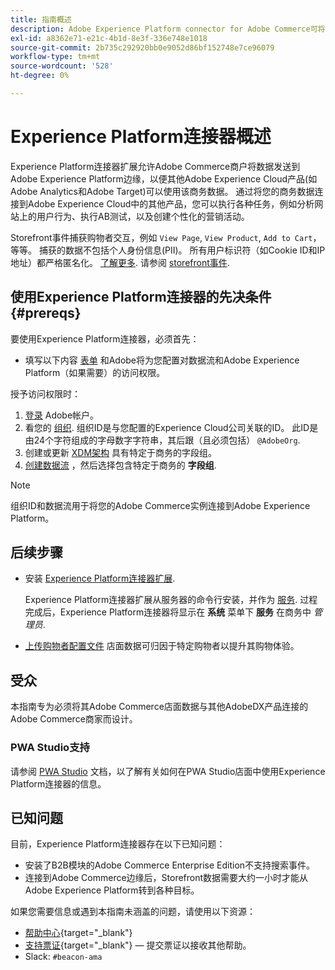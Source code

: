 ```yaml
---
title: 指南概述
description: Adobe Experience Platform connector for Adobe Commerce可将您的Commerce实例连接到其他Adobe Experience Cloud产品。
exl-id: a8362e71-e21c-4b1d-8e3f-336e748e1018
source-git-commit: 2b735c292920bb0e9052d86bf152748e7ce96079
workflow-type: tm+mt
source-wordcount: '528'
ht-degree: 0%

---
```


# Experience Platform连接器概述

Experience Platform连接器扩展允许Adobe Commerce商户将数据发送到Adobe Experience Platform边缘，以便其他Adobe Experience Cloud产品(如Adobe Analytics和Adobe Target)可以使用该商务数据。 通过将您的商务数据连接到Adobe Experience Cloud中的其他产品，您可以执行各种任务，例如分析网站上的用户行为、执行AB测试，以及创建个性化的营销活动。

Storefront事件捕获购物者交互，例如 `View Page`, `View Product`, `Add to Cart`，等等。 捕获的数据不包括个人身份信息(PII)。 所有用户标识符（如Cookie ID和IP地址）都严格匿名化。 [了解更多](https://www.adobe.com/privacy/experience-cloud.html). 请参阅 [storefront事件](events.md).

## 使用Experience Platform连接器的先决条件 {#prereqs}

要使用Experience Platform连接器，必须首先：

- 填写以下内容 [表单](https://forms.office.com/pages/responsepage.aspx?id=Wht7-jR7h0OUrtLBeN7O4VH_dtG9hJVAk_TqGkZC2DxUM1FSWkdJOE41UVpUWUw0M1JWV0RKS1VXQi4u) 和Adobe将为您配置对数据流和Adobe Experience Platform（如果需要）的访问权限。

授予访问权限时：

1. [登录](https://helpx.adobe.com/manage-account/using/access-adobe-id-account.html) Adobe帐户。
1. 看您的 [组织](https://experienceleague.adobe.com/docs/core-services/interface/administration/organizations.html?lang=en#concept_EA8AEE5B02CF46ACBDAD6A8508646255). 组织ID是与您配置的Experience Cloud公司关联的ID。 此ID是由24个字符组成的字母数字字符串，其后跟（且必须包括） `@AdobeOrg`.
1. 创建或更新 [XDM架构](update-xdm.md) 具有特定于商务的字段组。
1. [创建数据流](https://experienceleague.adobe.com/docs/experience-platform/edge/datastreams/overview.html?lang=en) ，然后选择包含特定于商务的 **字段组**.

>[!NOTE]
>
> 组织ID和数据流用于将您的Adobe Commerce实例连接到Adobe Experience Platform。

## 后续步骤

- 安装 [Experience Platform连接器扩展](install.md).

   Experience Platform连接器扩展从服务器的命令行安装，并作为 [服务](../landing/saas.md). 过程完成后，Experience Platform连接器将显示在 **系统** 菜单下 **服务** 在商务中 _管理员_.
- [上传购物者配置文件](profile.md) 店面数据可归因于特定购物者以提升其购物体验。

## 受众

本指南专为必须将其Adobe Commerce店面数据与其他AdobeDX产品连接的Adobe Commerce商家而设计。

### PWA Studio支持

请参阅 [PWA Studio](https://developer.adobe.com/commerce/pwa-studio/integrations/adobe-commerce/aep/) 文档，以了解有关如何在PWA Studio店面中使用Experience Platform连接器的信息。

## 已知问题

目前，Experience Platform连接器存在以下已知问题：

- 安装了B2B模块的Adobe Commerce Enterprise Edition不支持搜索事件。
- 连接到Adobe Commerce边缘后，Storefront数据需要大约一小时才能从Adobe Experience Platform转到各种目标。

如果您需要信息或遇到本指南未涵盖的问题，请使用以下资源：

- [帮助中心](https://support.magento.com/hc/en-us){target=&quot;_blank&quot;}
- [支持票证](https://support.magento.com/hc/en-us/articles/360000913794#submit-ticket){target=&quot;_blank&quot;} — 提交票证以接收其他帮助。
- Slack: `#beacon-ama`
